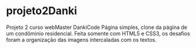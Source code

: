 # projeto2Danki
Projeto 2 curso webMaster DankiCode
Página simples, clone da página de um condôminio residencial.
Feita somente com HTML5 e CSS3, os desafios foram a organização das imagens intercaladas com os textos.


